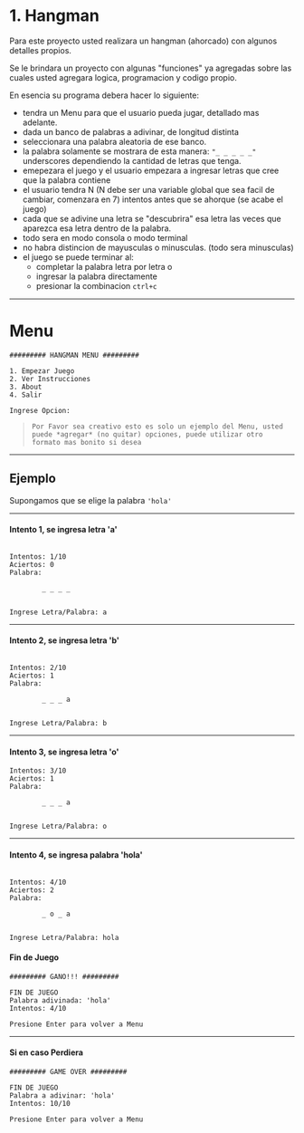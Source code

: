 # 1. Hangman

Para este proyecto usted realizara un hangman (ahorcado) con algunos detalles propios.


Se le brindara un proyecto con algunas "funciones" ya agregadas sobre las cuales usted agregara logica, programacion y codigo propio.


En esencia su programa debera hacer lo siguiente:

- tendra un Menu para que el usuario pueda jugar, detallado mas adelante.
- dada un banco de palabras a adivinar, de longitud distinta
- seleccionara una palabra aleatoria de ese banco.
- la palabra solamente se mostrara de esta manera: `"_ _ _ _ _"`  underscores dependiendo la cantidad de letras que tenga.
- emepezara el juego y el usuario empezara a ingresar letras que cree que la palabra contiene
- el usuario tendra N (N debe ser una variable global que sea facil de cambiar, comenzara en 7) intentos antes que se ahorque (se acabe el juego)
- cada que se adivine una letra se "descubrira" esa letra las veces que aparezca esa letra dentro de la palabra.
- todo sera en modo consola o modo terminal
- no habra distincion de mayusculas o minusculas. (todo sera minusculas)
- el juego se puede terminar al:
    - completar la palabra letra por letra o
    - ingresar la palabra directamente
    - presionar la combinacion `ctrl+c`

---
# Menu


```
######### HANGMAN MENU #########

1. Empezar Juego
2. Ver Instrucciones
3. About
4. Salir

Ingrese Opcion:

```

>  `Por Favor sea creativo esto es solo un ejemplo del Menu, usted puede *agregar* (no quitar) opciones, puede utilizar otro formato mas bonito si desea`


---
## Ejemplo


Supongamos que se elige la palabra `'hola'`

---
#### Intento 1, se ingresa letra 'a'
```

Intentos: 1/10
Aciertos: 0
Palabra:

        _ _ _ _


Ingrese Letra/Palabra: a
```

---
#### Intento 2, se ingresa letra 'b'

```

Intentos: 2/10
Aciertos: 1
Palabra:

        _ _ _ a


Ingrese Letra/Palabra: b
```


---
#### Intento 3, se ingresa letra 'o'

```
Intentos: 3/10
Aciertos: 1
Palabra:

        _ _ _ a


Ingrese Letra/Palabra: o
```


---
#### Intento 4, se ingresa palabra 'hola'

```

Intentos: 4/10
Aciertos: 2
Palabra:

        _ o _ a


Ingrese Letra/Palabra: hola
```

#### Fin de Juego

```
######### GANO!!! #########

FIN DE JUEGO
Palabra adivinada: 'hola'
Intentos: 4/10

Presione Enter para volver a Menu

```

---

#### Si en caso Perdiera


```
######### GAME OVER #########

FIN DE JUEGO
Palabra a adivinar: 'hola'
Intentos: 10/10

Presione Enter para volver a Menu

```
